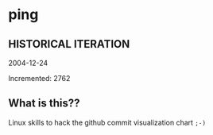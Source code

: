 # ping

## HISTORICAL ITERATION
2004-12-24

Incremented: 2762

## What is this?? 
Linux skills to hack the github commit visualization chart `;-)`
